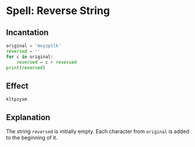 # Spell: Reverse String

## Incantation

```python
original = 'mxyzptlk'
reversed = ''
for c in original:
    reversed = c + reversed
print(reversed)
```

## Effect

```
kltpzyxm
```

## Explanation

The string `reversed` is initially empty. Each character from `original` is added to the beginning of it.

